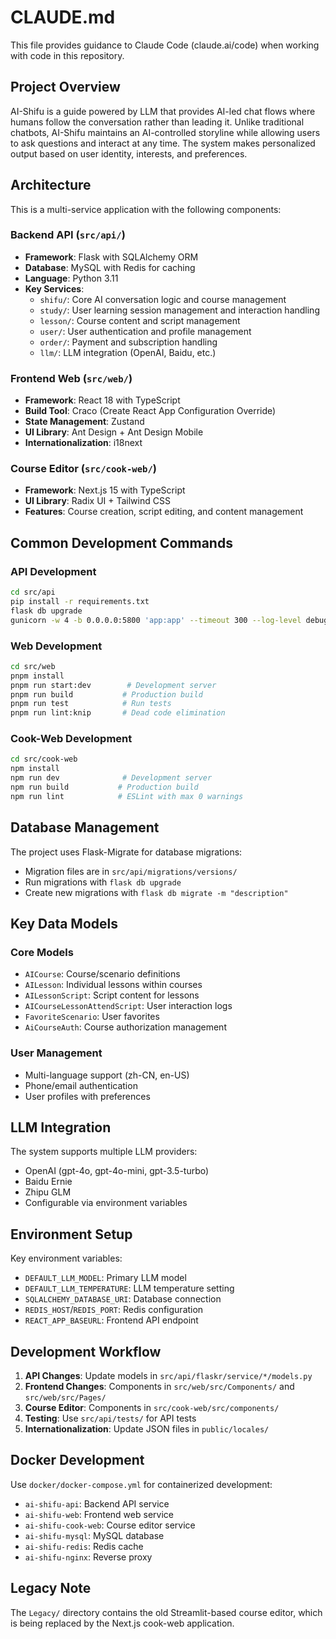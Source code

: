 # CLAUDE.md

This file provides guidance to Claude Code (claude.ai/code) when working with code in this repository.

## Project Overview

AI-Shifu is a guide powered by LLM that provides AI-led chat flows where humans follow the conversation rather than leading it. Unlike traditional chatbots, AI-Shifu maintains an AI-controlled storyline while allowing users to ask questions and interact at any time. The system makes personalized output based on user identity, interests, and preferences.

## Architecture

This is a multi-service application with the following components:

### Backend API (`src/api/`)
- **Framework**: Flask with SQLAlchemy ORM
- **Database**: MySQL with Redis for caching
- **Language**: Python 3.11
- **Key Services**:
  - `shifu/`: Core AI conversation logic and course management
  - `study/`: User learning session management and interaction handling
  - `lesson/`: Course content and script management
  - `user/`: User authentication and profile management
  - `order/`: Payment and subscription handling
  - `llm/`: LLM integration (OpenAI, Baidu, etc.)

### Frontend Web (`src/web/`)
- **Framework**: React 18 with TypeScript
- **Build Tool**: Craco (Create React App Configuration Override)
- **State Management**: Zustand
- **UI Library**: Ant Design + Ant Design Mobile
- **Internationalization**: i18next

### Course Editor (`src/cook-web/`)
- **Framework**: Next.js 15 with TypeScript
- **UI Library**: Radix UI + Tailwind CSS
- **Features**: Course creation, script editing, and content management

## Common Development Commands

### API Development
```bash
cd src/api
pip install -r requirements.txt
flask db upgrade
gunicorn -w 4 -b 0.0.0.0:5800 'app:app' --timeout 300 --log-level debug
```

### Web Development
```bash
cd src/web
pnpm install
pnpm run start:dev        # Development server
pnpm run build           # Production build
pnpm run test            # Run tests
pnpm run lint:knip       # Dead code elimination
```

### Cook-Web Development
```bash
cd src/cook-web
npm install
npm run dev              # Development server
npm run build           # Production build
npm run lint            # ESLint with max 0 warnings
```

## Database Management

The project uses Flask-Migrate for database migrations:
- Migration files are in `src/api/migrations/versions/`
- Run migrations with `flask db upgrade`
- Create new migrations with `flask db migrate -m "description"`

## Key Data Models

### Core Models
- `AICourse`: Course/scenario definitions
- `AILesson`: Individual lessons within courses
- `AILessonScript`: Script content for lessons
- `AICourseLessonAttendScript`: User interaction logs
- `FavoriteScenario`: User favorites
- `AiCourseAuth`: Course authorization management

### User Management
- Multi-language support (zh-CN, en-US)
- Phone/email authentication
- User profiles with preferences

## LLM Integration

The system supports multiple LLM providers:
- OpenAI (gpt-4o, gpt-4o-mini, gpt-3.5-turbo)
- Baidu Ernie
- Zhipu GLM
- Configurable via environment variables

## Environment Setup

Key environment variables:
- `DEFAULT_LLM_MODEL`: Primary LLM model
- `DEFAULT_LLM_TEMPERATURE`: LLM temperature setting
- `SQLALCHEMY_DATABASE_URI`: Database connection
- `REDIS_HOST`/`REDIS_PORT`: Redis configuration
- `REACT_APP_BASEURL`: Frontend API endpoint

## Development Workflow

1. **API Changes**: Update models in `src/api/flaskr/service/*/models.py`
2. **Frontend Changes**: Components in `src/web/src/Components/` and `src/web/src/Pages/`
3. **Course Editor**: Components in `src/cook-web/src/components/`
4. **Testing**: Use `src/api/tests/` for API tests
5. **Internationalization**: Update JSON files in `public/locales/`

## Docker Development

Use `docker/docker-compose.yml` for containerized development:
- `ai-shifu-api`: Backend API service
- `ai-shifu-web`: Frontend web service
- `ai-shifu-cook-web`: Course editor service
- `ai-shifu-mysql`: MySQL database
- `ai-shifu-redis`: Redis cache
- `ai-shifu-nginx`: Reverse proxy

## Legacy Note

The `Legacy/` directory contains the old Streamlit-based course editor, which is being replaced by the Next.js cook-web application.